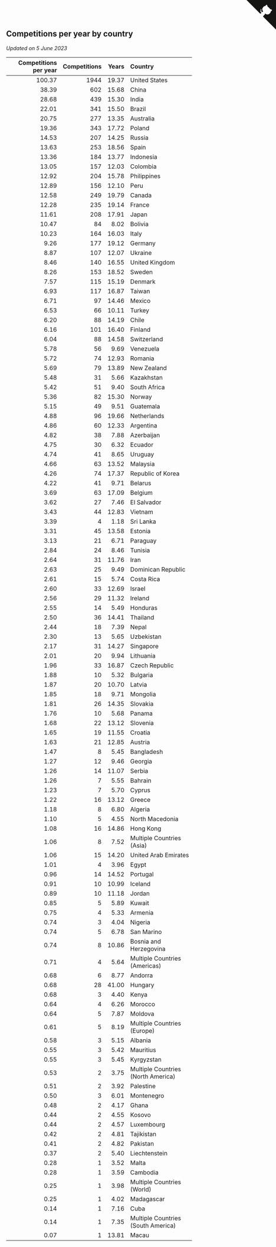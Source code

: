 ## Competitions per year by country

*Updated on  5 June 2023*

| Competitions per year | Competitions | Years | Country |
| ---: | ---: | ---: | :--- |
| 100.37 | 1944 | 19.37 | United States |
| 38.39 | 602 | 15.68 | China |
| 28.68 | 439 | 15.30 | India |
| 22.01 | 341 | 15.50 | Brazil |
| 20.75 | 277 | 13.35 | Australia |
| 19.36 | 343 | 17.72 | Poland |
| 14.53 | 207 | 14.25 | Russia |
| 13.63 | 253 | 18.56 | Spain |
| 13.36 | 184 | 13.77 | Indonesia |
| 13.05 | 157 | 12.03 | Colombia |
| 12.92 | 204 | 15.78 | Philippines |
| 12.89 | 156 | 12.10 | Peru |
| 12.58 | 249 | 19.79 | Canada |
| 12.28 | 235 | 19.14 | France |
| 11.61 | 208 | 17.91 | Japan |
| 10.47 | 84 | 8.02 | Bolivia |
| 10.23 | 164 | 16.03 | Italy |
| 9.26 | 177 | 19.12 | Germany |
| 8.87 | 107 | 12.07 | Ukraine |
| 8.46 | 140 | 16.55 | United Kingdom |
| 8.26 | 153 | 18.52 | Sweden |
| 7.57 | 115 | 15.19 | Denmark |
| 6.93 | 117 | 16.87 | Taiwan |
| 6.71 | 97 | 14.46 | Mexico |
| 6.53 | 66 | 10.11 | Turkey |
| 6.20 | 88 | 14.19 | Chile |
| 6.16 | 101 | 16.40 | Finland |
| 6.04 | 88 | 14.58 | Switzerland |
| 5.78 | 56 | 9.69 | Venezuela |
| 5.72 | 74 | 12.93 | Romania |
| 5.69 | 79 | 13.89 | New Zealand |
| 5.48 | 31 | 5.66 | Kazakhstan |
| 5.42 | 51 | 9.40 | South Africa |
| 5.36 | 82 | 15.30 | Norway |
| 5.15 | 49 | 9.51 | Guatemala |
| 4.88 | 96 | 19.66 | Netherlands |
| 4.86 | 60 | 12.33 | Argentina |
| 4.82 | 38 | 7.88 | Azerbaijan |
| 4.75 | 30 | 6.32 | Ecuador |
| 4.74 | 41 | 8.65 | Uruguay |
| 4.66 | 63 | 13.52 | Malaysia |
| 4.26 | 74 | 17.37 | Republic of Korea |
| 4.22 | 41 | 9.71 | Belarus |
| 3.69 | 63 | 17.09 | Belgium |
| 3.62 | 27 | 7.46 | El Salvador |
| 3.43 | 44 | 12.83 | Vietnam |
| 3.39 | 4 | 1.18 | Sri Lanka |
| 3.31 | 45 | 13.58 | Estonia |
| 3.13 | 21 | 6.71 | Paraguay |
| 2.84 | 24 | 8.46 | Tunisia |
| 2.64 | 31 | 11.76 | Iran |
| 2.63 | 25 | 9.49 | Dominican Republic |
| 2.61 | 15 | 5.74 | Costa Rica |
| 2.60 | 33 | 12.69 | Israel |
| 2.56 | 29 | 11.32 | Ireland |
| 2.55 | 14 | 5.49 | Honduras |
| 2.50 | 36 | 14.41 | Thailand |
| 2.44 | 18 | 7.39 | Nepal |
| 2.30 | 13 | 5.65 | Uzbekistan |
| 2.17 | 31 | 14.27 | Singapore |
| 2.01 | 20 | 9.94 | Lithuania |
| 1.96 | 33 | 16.87 | Czech Republic |
| 1.88 | 10 | 5.32 | Bulgaria |
| 1.87 | 20 | 10.70 | Latvia |
| 1.85 | 18 | 9.71 | Mongolia |
| 1.81 | 26 | 14.35 | Slovakia |
| 1.76 | 10 | 5.68 | Panama |
| 1.68 | 22 | 13.12 | Slovenia |
| 1.65 | 19 | 11.55 | Croatia |
| 1.63 | 21 | 12.85 | Austria |
| 1.47 | 8 | 5.45 | Bangladesh |
| 1.27 | 12 | 9.46 | Georgia |
| 1.26 | 14 | 11.07 | Serbia |
| 1.26 | 7 | 5.55 | Bahrain |
| 1.23 | 7 | 5.70 | Cyprus |
| 1.22 | 16 | 13.12 | Greece |
| 1.18 | 8 | 6.80 | Algeria |
| 1.10 | 5 | 4.55 | North Macedonia |
| 1.08 | 16 | 14.86 | Hong Kong |
| 1.06 | 8 | 7.52 | Multiple Countries (Asia) |
| 1.06 | 15 | 14.20 | United Arab Emirates |
| 1.01 | 4 | 3.96 | Egypt |
| 0.96 | 14 | 14.52 | Portugal |
| 0.91 | 10 | 10.99 | Iceland |
| 0.89 | 10 | 11.18 | Jordan |
| 0.85 | 5 | 5.89 | Kuwait |
| 0.75 | 4 | 5.33 | Armenia |
| 0.74 | 3 | 4.04 | Nigeria |
| 0.74 | 5 | 6.78 | San Marino |
| 0.74 | 8 | 10.86 | Bosnia and Herzegovina |
| 0.71 | 4 | 5.64 | Multiple Countries (Americas) |
| 0.68 | 6 | 8.77 | Andorra |
| 0.68 | 28 | 41.00 | Hungary |
| 0.68 | 3 | 4.40 | Kenya |
| 0.64 | 4 | 6.26 | Morocco |
| 0.64 | 5 | 7.87 | Moldova |
| 0.61 | 5 | 8.19 | Multiple Countries (Europe) |
| 0.58 | 3 | 5.15 | Albania |
| 0.55 | 3 | 5.42 | Mauritius |
| 0.55 | 3 | 5.45 | Kyrgyzstan |
| 0.53 | 2 | 3.75 | Multiple Countries (North America) |
| 0.51 | 2 | 3.92 | Palestine |
| 0.50 | 3 | 6.01 | Montenegro |
| 0.48 | 2 | 4.17 | Ghana |
| 0.44 | 2 | 4.55 | Kosovo |
| 0.44 | 2 | 4.57 | Luxembourg |
| 0.42 | 2 | 4.81 | Tajikistan |
| 0.41 | 2 | 4.82 | Pakistan |
| 0.37 | 2 | 5.40 | Liechtenstein |
| 0.28 | 1 | 3.52 | Malta |
| 0.28 | 1 | 3.59 | Cambodia |
| 0.25 | 1 | 3.98 | Multiple Countries (World) |
| 0.25 | 1 | 4.02 | Madagascar |
| 0.14 | 1 | 7.16 | Cuba |
| 0.14 | 1 | 7.35 | Multiple Countries (South America) |
| 0.07 | 1 | 13.81 | Macau |


<a href="https://github.com/jonatanklosko/wca_statistics" class="github-corner" aria-label="View source on Github"><svg width="80" height="80" viewBox="0 0 250 250" style="fill:#151513; color:#fff; position: absolute; top: 0; border: 0; right: 0;" aria-hidden="true"><path d="M0,0 L115,115 L130,115 L142,142 L250,250 L250,0 Z"></path><path d="M128.3,109.0 C113.8,99.7 119.0,89.6 119.0,89.6 C122.0,82.7 120.5,78.6 120.5,78.6 C119.2,72.0 123.4,76.3 123.4,76.3 C127.3,80.9 125.5,87.3 125.5,87.3 C122.9,97.6 130.6,101.9 134.4,103.2" fill="currentColor" style="transform-origin: 130px 106px;" class="octo-arm"></path><path d="M115.0,115.0 C114.9,115.1 118.7,116.5 119.8,115.4 L133.7,101.6 C136.9,99.2 139.9,98.4 142.2,98.6 C133.8,88.0 127.5,74.4 143.8,58.0 C148.5,53.4 154.0,51.2 159.7,51.0 C160.3,49.4 163.2,43.6 171.4,40.1 C171.4,40.1 176.1,42.5 178.8,56.2 C183.1,58.6 187.2,61.8 190.9,65.4 C194.5,69.0 197.7,73.2 200.1,77.6 C213.8,80.2 216.3,84.9 216.3,84.9 C212.7,93.1 206.9,96.0 205.4,96.6 C205.1,102.4 203.0,107.8 198.3,112.5 C181.9,128.9 168.3,122.5 157.7,114.1 C157.9,116.9 156.7,120.9 152.7,124.9 L141.0,136.5 C139.8,137.7 141.6,141.9 141.8,141.8 Z" fill="currentColor" class="octo-body"></path></svg></a><style>.github-corner:hover .octo-arm{animation:octocat-wave 560ms ease-in-out}@keyframes octocat-wave{0%,100%{transform:rotate(0)}20%,60%{transform:rotate(-25deg)}40%,80%{transform:rotate(10deg)}}@media (max-width:500px){.github-corner:hover .octo-arm{animation:none}.github-corner .octo-arm{animation:octocat-wave 560ms ease-in-out}}</style>
